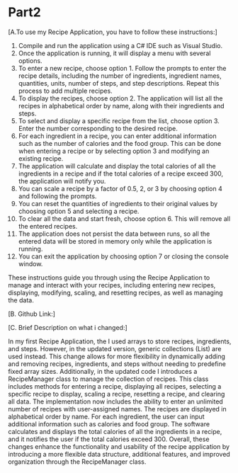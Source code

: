 # Part2

[A.To use my Recipe Application, you have to follow these instructions:]

1. Compile and run the application using a C# IDE such as Visual Studio.
2. Once the application is running, it will display a menu with several options.
3. To enter a new recipe, choose option 1. Follow the prompts to enter the recipe details, including the number of ingredients, ingredient names, quantities, units, number of steps, and step descriptions. Repeat this process to add multiple recipes.
4. To display the recipes, choose option 2. The application will list all the recipes in alphabetical order by name, along with their ingredients and steps.
5. To select and display a specific recipe from the list, choose option 3. Enter the number corresponding to the desired recipe.
6. For each ingredient in a recipe, you can enter additional information such as the number of calories and the food group. This can be done when entering a recipe or by selecting option 3 and modifying an existing recipe.
7. The application will calculate and display the total calories of all the ingredients in a recipe and if the total calories of a recipe exceed 300, the application will notify you.
8. You can scale a recipe by a factor of 0.5, 2, or 3 by choosing option 4 and following the prompts.
9. You can reset the quantities of ingredients to their original values by choosing option 5 and selecting a recipe.
10. To clear all the data and start fresh, choose option 6. This will remove all the entered recipes.
11. The application does not persist the data between runs, so all the entered data will be stored in memory only while the application is running.
12. You can exit the application by choosing option 7 or closing the console window.

These instructions guide you through using the Recipe Application to manage and interact with your recipes, including entering new recipes, displaying, modifying, scaling, and resetting recipes, as well as managing the data.

[B. Github Link:]



[C. Brief Description on what i changed:]

In my first Recipe Application, the I used arrays to store recipes, ingredients, and steps. However, in the updated version, generic collections (List) are used instead. This change allows for more flexibility in dynamically adding and removing recipes, ingredients, and steps without needing to predefine fixed array sizes.
Additionally, in the updated code I introduces a RecipeManager class to manage the collection of recipes. This class includes methods for entering a recipe, displaying all recipes, selecting a specific recipe to display, scaling a recipe, resetting a recipe, and clearing all data.
The implementation now includes the ability to enter an unlimited number of recipes with user-assigned names. The recipes are displayed in alphabetical order by name. For each ingredient, the user can input additional information such as calories and food group. The software calculates and displays the total calories of all the ingredients in a recipe, and it notifies the user if the total calories exceed 300.
Overall, these changes enhance the functionality and usability of the recipe application by introducing a more flexible data structure, additional features, and improved organization through the RecipeManager class.
